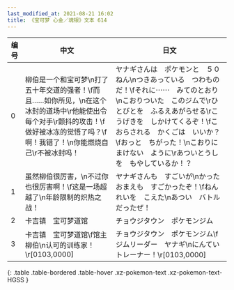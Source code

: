 ```yaml
---
last_modified_at: 2021-08-21 16:02
title: 《宝可梦 心金／魂银》文本 614
---
```

| 编号 | 中文 | 日文 |
| ---- | ---- | ---- |
| 0 | 柳伯是一个和宝可梦\n打了五十年交道的强者！\f而且……如你所见，\n在这个冰封的道场中\r他能使出令每个对手\r颤抖的攻击！\f做好被冰冻的觉悟了吗？\f啊！我错了！\n你能燃烧自己\r不被冰封吗！ | ヤナギさんは　ポケモンと　５０ねん\nつきあっている　つわものだ！\fそれに⋯⋯　みてのとおり\nこおりついた　このジムで\rひとびとを　ふるえあがらせる\rこうげきを　しかけてくるぞ！\fこおらされる　かくごは　いいか？\fおっと　ちがった！\nこおりに　まけない　ように\rあついとうしを　もやしているか！？ |
| 1 | 虽然柳伯很厉害，\n不过你也很厉害啊！\f这是一场超越了\n年龄限制的炽热之战！ | ヤナギさんも　すごいが\nかった　おまえも　すごかったぞ！\fねんれいを　こえた\nあつい　バトル　だったぜ！ |
| 2 | 卡吉镇　宝可梦道馆 | チョウジタウン　ポケモンジム |
| 3 | 卡吉镇　宝可梦道馆\f馆主　　柳伯\n认可的训练家！\r[0103,0000] | チョウジタウン　ポケモンジム\fジムリーダー　ヤナギ\nにんてい　トレーナー！\r[0103,0000] |
{: .table .table-bordered .table-hover .xz-pokemon-text .xz-pokemon-text-HGSS }